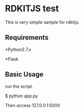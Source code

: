 RDKITJS test
=============

This is very simple sample for rdkitjs.


Requirements
------------

*Python2.7.x

*Flask


Basic Usage
------------

run the script.

$ python app.py

Then access 127.0.0.1:5000

